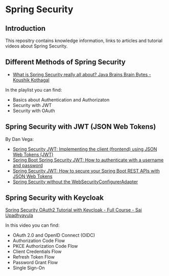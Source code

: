 # Spring Security
## Introduction
This repositry contains knowledge information, links to articles and tutorial videos about Spring Security. 
## Different Methods of Spring Security
* [What is Spring Security really all about? Java Brains Brain Bytes - Koushik Kothagal](https://www.youtube.com/watch?v=sm-8qfMWEV8&list=PLqq-6Pq4lTTYTEooakHchTGglSvkZAjnE)

In the playlist you can find:
* Basics about Authentication and Authorizaton
* Security with JWT
* Security with OAuth

## Spring Security with JWT (JSON Web Tokens)
By Dan Vega:
* [Spring Security JWT: Implementing the client (frontend) using JSON Web Tokens (JWT)](https://www.youtube.com/watch?v=6kFzJZCW1Qw&list=PLZV0a2jwt22s5NCKOwSmHVagoDW8nflaC&index=6)
* [Spring Boot Spring Security JWT: How to authenticate with a username and password](https://www.youtube.com/watch?v=UaB-0e76LdQ&t=0s)
* [Spring Security JWT: How to secure your Spring Boot REST APIs with JSON Web Tokens](https://www.youtube.com/watch?v=KYNR5js2cXE&t=0s)
* [Spring Security without the WebSecurityConfigurerAdapter](https://www.youtube.com/watch?v=s4X4SJv2RrU&t=0s)
## Spring Security with Keycloak
[Spring Security OAuth2 Tutorial with Keycloak - Full Course - Sai Upadhyayula](https://www.youtube.com/watch?v=t9O99l4gjAc)

In this video you can find:
* OAuth 2.0 and OpenID Connect (OIDC)
* Authorization Code Flow 
* PKCE Authorization Code Flow
* Client Credentials Flow
* Refresh Token Flow
* Password Grant Flow
* Single Sign-On

